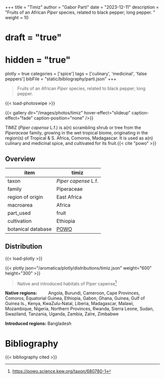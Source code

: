 +++
title = "Timiz"
author = "Gabor Parti"
date = "2023-12-11"
description = "Fruits of an African *Piper* species, related to black pepper; long pepper. "
weight = 10
# draft = "true"
# hidden = "true"
plotly = true
categories = ['spice']
tags = ['culinary', 'medicinal', 'false peppers']
bibFile = "static/bibliography/parti.json"
+++

>Fruits of an African *Piper* species, related to black pepper; long pepper.  [<i class="fab fa-wikipedia-w"></i>](https://en.wikipedia.org/wiki/Piper_capense)



{{< load-photoswipe >}}

{{< gallery dir="/images/photos/timiz" hover-effect="slideup" caption-effect="fade" caption-position="none" />}}

<center>



</center>

TIMIZ (*Piper capense* L.f.) is a(n) scrambling shrub or tree from the *Piperaceae* family, growing in the wet tropical biome, originating in the region(s) of Tropical & S. Africa, Comoros, Madagascar. It is used as a(n) culinary and medicinal spice, and cultivated for its fruit.{{< cite "powo" >}}

## Overview

|       item       |                       timiz                       |
|------------------|---------------------------------------------------|
|       taxon      |                *Piper capense* L.f.               |
|      family      |                     Piperaceae                    |
| region of origin |                    East Africa                    |
|     macroarea    |                       Africa                      |
|     part_used    |                       fruit                       |
|    cultivation   |                      Ethiopia                     |
|botanical database|[POWO](https://powo.science.kew.org/taxon/680780-1)|



## Distribution

{{< load-plotly >}}

{{< plotly json="/aromatica/plotly/distributions/timiz.json" weight="600" height="300" >}}

>Native and introduced habitats of Piper capense[^powo]

[^powo]: https://powo.science.kew.org/taxon/680780-1

<p style="text-align:left;">

**Native regions:** &ensp; &ensp; &ensp; Angola, Burundi, Cameroon, Cape Provinces, Comoros, Equatorial Guinea, Ethiopia, Gabon, Ghana, Guinea, Gulf of Guinea Is., Kenya, KwaZulu-Natal, Liberia, Madagascar, Malawi, Mozambique, Nigeria, Northern Provinces, Rwanda, Sierra Leone, Sudan, Swaziland, Tanzania, Uganda, Zambia, Zaïre, Zimbabwe

**Introduced regions:** Bangladesh

</p>



# Bibliography

{{< bibliography cited >}}


